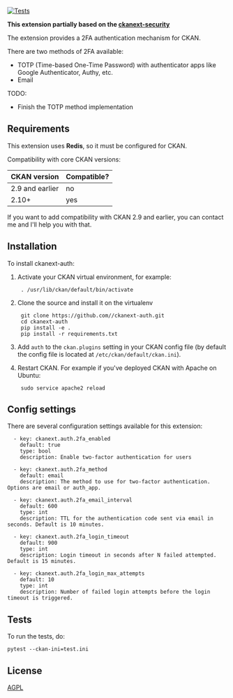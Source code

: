 [![Tests](https://github.com/mutantsan/ckanext-auth/actions/workflows/test.yml/badge.svg)](https://github.com/mutantsan/ckanext-auth/actions/workflows/test.yml)

__This extension partially based on the [ckanext-security](https://github.com/data-govt-nz/ckanext-security)__

The extension provides a 2FA authentication mechanism for CKAN.

There are two methods of 2FA available:
- TOTP (Time-based One-Time Password) with authenticator apps like Google Authenticator, Authy, etc.
- Email

TODO:
- Finish the TOTP method implementation


## Requirements

This extension uses __Redis__, so it must be configured for CKAN.

Compatibility with core CKAN versions:

| CKAN version    | Compatible?   |
| --------------- | ------------- |
| 2.9 and earlier | no            |
| 2.10+           | yes           |

If you want to add compatibility with CKAN 2.9 and earlier, you can contact me
and I'll help you with that.

## Installation

To install ckanext-auth:

1. Activate your CKAN virtual environment, for example:

        . /usr/lib/ckan/default/bin/activate

2. Clone the source and install it on the virtualenv

        git clone https://github.com//ckanext-auth.git
        cd ckanext-auth
        pip install -e .
        pip install -r requirements.txt

3. Add `auth` to the `ckan.plugins` setting in your CKAN
   config file (by default the config file is located at
   `/etc/ckan/default/ckan.ini`).

4. Restart CKAN. For example if you've deployed CKAN with Apache on Ubuntu:

        sudo service apache2 reload


## Config settings

There are several configuration settings available for this extension:

      - key: ckanext.auth.2fa_enabled
        default: true
        type: bool
        description: Enable two-factor authentication for users

      - key: ckanext.auth.2fa_method
        default: email
        description: The method to use for two-factor authentication. Options are email or auth_app.

      - key: ckanext.auth.2fa_email_interval
        default: 600
        type: int
        description: TTL for the authentication code sent via email in seconds. Default is 10 minutes.

      - key: ckanext.auth.2fa_login_timeout
        default: 900
        type: int
        description: Login timeout in seconds after N failed attempted. Default is 15 minutes.

      - key: ckanext.auth.2fa_login_max_attempts
        default: 10
        type: int
        description: Number of failed login attempts before the login timeout is triggered.


## Tests

To run the tests, do:

    pytest --ckan-ini=test.ini


## License

[AGPL](https://www.gnu.org/licenses/agpl-3.0.en.html)
